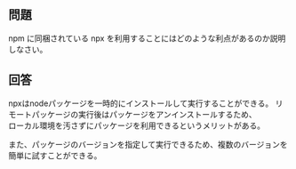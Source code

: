 ## 問題
npm に同梱されている npx を利用することにはどのような利点があるのか説明しなさい。

## 回答
npxはnodeパッケージを一時的にインストールして実行することができる。
リモートパッケージの実行後はパッケージをアンインストールするため、  
ローカル環境を汚さずにパッケージを利用できるというメリットがある。

また、パッケージのバージョンを指定して実行できるため、複数のバージョンを簡単に試すことができる。